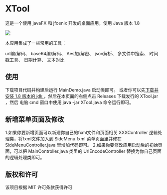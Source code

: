 # XTool
这是一个使用 javaFX 和 jfoenix 开发的桌面应用，使用 Java 版本 1.8

<img src="https://img.shields.io/badge/Language-Java-orange.svg">

本应用集成了一些常用的工具：

url编/解码、
base64编/解码、
Aes加/解密、
json解析、
多文件中搜索、
时间戳工具、
日期计算、
文本对比


## 使用
下载项目代码并构建后运行 MainDemo.java 启动类即可。
或者你可以先[下载并安装 1.8 版本的 jdk ](https://www.oracle.com/java/technologies/downloads/#java8-windows)，然后在本页面的右侧点击 Releases 下载发行的 XTool.jar ，然后 电脑 cmd 窗口中使用 java -jar XTool.java 命令运行即可。

## 新增菜单页面及修改
1.如果你要新增页面可以新建你自己的fxml文件和页面相关 XXXController 逻辑处理类，将fxml文件加入到 SideMenu.fxml 菜单页面里并修在 SideMenuController.java 里增加代码即可。
2.如果你要修改应用启动后的初始页面，可以把 MainController.java 类里的 UrlEncodeController 替换为你自己页面的逻辑处理类即可。


## 版权和许可
该项目根据 MIT 许可条款获得许可

